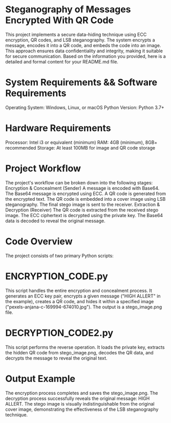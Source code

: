 # Steganography of Messages Encrypted With QR Code
This project implements a secure data-hiding technique using ECC encryption, QR codes, and LSB steganography. The system encrypts a message, encodes it into a QR code, and embeds the code into an image. This approach ensures data confidentiality and integrity, making it suitable for secure communication.
Based on the information you provided, here is a detailed and formal content for your README.md file.

# System Requirements && Software Requirements
Operating System: Windows, Linux, or macOS 
Python Version: Python 3.7+ 

# Hardware Requirements
Processor: Intel i3 or equivalent (minimum) 
RAM: 4GB (minimum), 8GB+ recommended 
Storage: At least 100MB for image and QR code storage 

# Project Workflow
The project's workflow can be broken down into the following stages:
Encryption & Concealment (Sender)
A message is encoded with Base64.
The Base64 message is encrypted using ECC.
A QR code is generated from the encrypted text.
The QR code is embedded into a cover image using LSB steganography.
The final stego image is sent to the receiver.
Extraction & Decryption (Receiver)
The QR code is extracted from the received stego image.
The ECC ciphertext is decrypted using the private key.
The Base64 data is decoded to reveal the original message.

# Code Overview
The project consists of two primary Python scripts:

# ENCRYPTION_CODE.py
This script handles the entire encryption and concealment process. It generates an ECC key pair, encrypts a given message ("HIGH ALLERT" in the example), creates a QR code, and hides it within a specified image ("pexels-anjana-c-169994-674010.jpg"). The output is a stego_image.png file.

# DECRYPTION_CODE2.py
This script performs the reverse operation. It loads the private key, extracts the hidden QR code from stego_image.png, decodes the QR data, and decrypts the message to reveal the original text.

# Output Example
The encryption process completes and saves the stego_image.png. The decryption process successfully reveals the original message: 
HIGH ALLERT. The stego image is visually indistinguishable from the original cover image, demonstrating the effectiveness of the LSB steganography technique.
